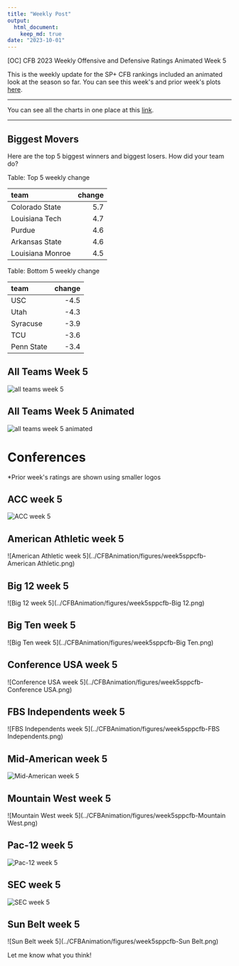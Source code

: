 ```yaml
---
title: "Weekly Post"
output: 
  html_document:
    keep_md: true
date: "2023-10-01"
---
```




[OC] CFB 2023 Weekly Offensive and Defensive Ratings Animated Week 5

This is the weekly update for the SP+ CFB rankings included an animated look at the season so far. You can see this week's and prior week's plots [here](https://www.reddit.com/r/CFB/comments/16btt72/oc_cfb_2023_weekly_offensive_and_defensive/?utm_source=share&utm_medium=web2x&context=3).

***

You can see all the charts in one place at this [link](../CFBAnimation/WeeklyPost).

***

## Biggest Movers

Here are the top 5 biggest winners and biggest losers. How did your team do?


Table: Top 5 weekly change

|team             | change|
|:----------------|------:|
|Colorado State   |    5.7|
|Louisiana Tech   |    4.7|
|Purdue           |    4.6|
|Arkansas State   |    4.6|
|Louisiana Monroe |    4.5|


Table: Bottom 5 weekly change

|team       | change|
|:----------|------:|
|USC        |   -4.5|
|Utah       |   -4.3|
|Syracuse   |   -3.9|
|TCU        |   -3.6|
|Penn State |   -3.4|

## All Teams Week 5

![all teams week 5](../CFBAnimation/figures/week5sppcfb.png)

## All Teams Week 5 Animated

![all teams week 5 animated](../CFBAnimation/figures/CFBEfficiency-week5.gif)

# Conferences

*Prior week's ratings are shown using smaller logos


## ACC week 5


![ACC week 5](../CFBAnimation/figures/week5sppcfb-ACC.png)


## American Athletic week 5


![American Athletic week 5](../CFBAnimation/figures/week5sppcfb-American Athletic.png)


## Big 12 week 5


![Big 12 week 5](../CFBAnimation/figures/week5sppcfb-Big 12.png)


## Big Ten week 5


![Big Ten week 5](../CFBAnimation/figures/week5sppcfb-Big Ten.png)


## Conference USA week 5


![Conference USA week 5](../CFBAnimation/figures/week5sppcfb-Conference USA.png)


## FBS Independents week 5


![FBS Independents week 5](../CFBAnimation/figures/week5sppcfb-FBS Independents.png)


## Mid-American week 5


![Mid-American week 5](../CFBAnimation/figures/week5sppcfb-Mid-American.png)


## Mountain West week 5


![Mountain West week 5](../CFBAnimation/figures/week5sppcfb-Mountain West.png)


## Pac-12 week 5


![Pac-12 week 5](../CFBAnimation/figures/week5sppcfb-Pac-12.png)


## SEC week 5


![SEC week 5](../CFBAnimation/figures/week5sppcfb-SEC.png)


## Sun Belt week 5


![Sun Belt week 5](../CFBAnimation/figures/week5sppcfb-Sun Belt.png)

Let me know what you think!
